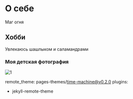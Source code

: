 # О себе
Маг огня

## Хобби
Увлекаюсь шашлыком и саламандрами

### Моя детская фотография
![1](https://user-images.githubusercontent.com/129068718/229365114-d3b99d50-d088-4df5-9e78-53ee2c87cf5b.jpg)


remote_theme: pages-themes/time-machine@v0.2.0
plugins:
- jekyll-remote-theme
